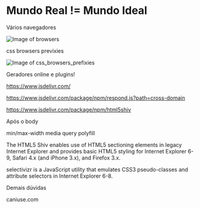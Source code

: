 # Mundo Real != Mundo Ideal

Vários navegadores

![Image of browsers](https://github.com/romuloreis/DWDM/blob/master/assets/browsers.png)

css browsers previxies

![Image of css_browsers_prefixies](https://github.com/romuloreis/DWDM/blob/master/assets/cssbrowsersprefixes.png)


Geradores online e plugins!

https://www.jsdelivr.com/

https://www.jsdelivr.com/package/npm/respond.js?path=cross-domain

https://www.jsdelivr.com/package/npm/html5shiv

Após o body

min/max-width media query polyfill

<script src="https://cdn.jsdelivr.net/npm/respond.js@1.4.2/cross-domain/respond.proxy.min.js"></script>

The HTML5 Shiv enables use of HTML5 sectioning elements in legacy Internet Explorer and provides basic HTML5 styling for Internet Explorer 6-9, Safari 4.x (and iPhone 3.x), and Firefox 3.x.

<script src="https://cdn.jsdelivr.net/npm/html5shiv@3.7.3/dist/html5shiv.min.js"></script>


selectivizr is a JavaScript utility that emulates CSS3 pseudo-classes and attribute selectors in Internet Explorer 6-8.

<script src="https://cdn.jsdelivr.net/npm/selectivizr2@1.0.9/selectivizr2.min.js"></script>

Demais dúvidas

caniuse.com
